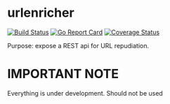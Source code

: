 # urlenricher
[![Build Status](https://api.travis-ci.org/marian-craciunescu/urlenricher.svg?branch=master)](https://travis-ci.org/marian-craciunescu/urlenricher)
[![Go Report Card](https://goreportcard.com/badge/github.com/marian-craciunescu/urlenricher)](https://goreportcard.com/report/github.com/marian-craciunescu/urlenricher)
[![Coverage Status](https://coveralls.io/repos/marian-craciunescu/urlenricher/badge.svg?branch=master&service=github)](https://coveralls.io/github/marian-craciunescu/urlenricher?branch=master)

Purpose:
expose a REST api for URL repudiation.

# IMPORTANT NOTE
Everything is under development.
Should not be used

